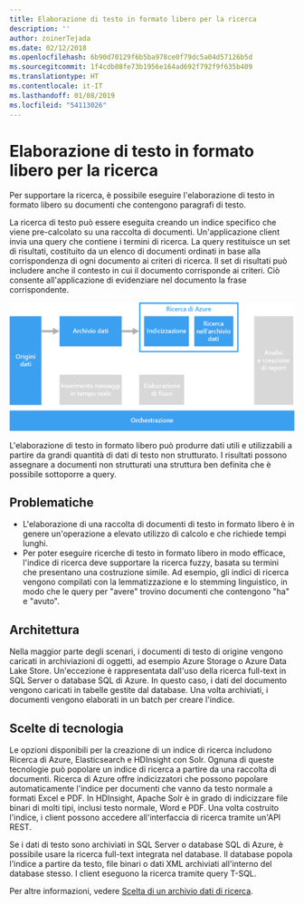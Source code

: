 ```yaml
---
title: Elaborazione di testo in formato libero per la ricerca
description: ''
author: zoinerTejada
ms.date: 02/12/2018
ms.openlocfilehash: 6b90d70129f6b5ba978ce0f79dc5a04d57126b5d
ms.sourcegitcommit: 1f4cdb08fe73b1956e164ad692f792f9f635b409
ms.translationtype: HT
ms.contentlocale: it-IT
ms.lasthandoff: 01/08/2019
ms.locfileid: "54113026"
---
```

# <a name="processing-free-form-text-for-search"></a>Elaborazione di testo in formato libero per la ricerca

Per supportare la ricerca, è possibile eseguire l'elaborazione di testo in formato libero su documenti che contengono paragrafi di testo.

La ricerca di testo può essere eseguita creando un indice specifico che viene pre-calcolato su una raccolta di documenti. Un'applicazione client invia una query che contiene i termini di ricerca. La query restituisce un set di risultati, costituito da un elenco di documenti ordinati in base alla corrispondenza di ogni documento ai criteri di ricerca. Il set di risultati può includere anche il contesto in cui il documento corrisponde ai criteri. Ciò consente all'applicazione di evidenziare nel documento la frase corrispondente.

![Diagramma di una pipeline di ricerca](./images/search-pipeline.png)

L'elaborazione di testo in formato libero può produrre dati utili e utilizzabili a partire da grandi quantità di dati di testo non strutturato. I risultati possono assegnare a documenti non strutturati una struttura ben definita che è possibile sottoporre a query.

## <a name="challenges"></a>Problematiche

- L'elaborazione di una raccolta di documenti di testo in formato libero è in genere un'operazione a elevato utilizzo di calcolo e che richiede tempi lunghi.
- Per poter eseguire ricerche di testo in formato libero in modo efficace, l'indice di ricerca deve supportare la ricerca fuzzy, basata su termini che presentano una costruzione simile. Ad esempio, gli indici di ricerca vengono compilati con la lemmatizzazione e lo stemming linguistico, in modo che le query per "avere" trovino documenti che contengono "ha" e "avuto".

## <a name="architecture"></a>Architettura

Nella maggior parte degli scenari, i documenti di testo di origine vengono caricati in archiviazioni di oggetti, ad esempio Azure Storage o Azure Data Lake Store. Un'eccezione è rappresentata dall'uso della ricerca full-text in SQL Server o database SQL di Azure. In questo caso, i dati del documento vengono caricati in tabelle gestite dal database. Una volta archiviati, i documenti vengono elaborati in un batch per creare l'indice.

## <a name="technology-choices"></a>Scelte di tecnologia

Le opzioni disponibili per la creazione di un indice di ricerca includono Ricerca di Azure, Elasticsearch e HDInsight con Solr. Ognuna di queste tecnologie può popolare un indice di ricerca a partire da una raccolta di documenti. Ricerca di Azure offre indicizzatori che possono popolare automaticamente l'indice per documenti che vanno da testo normale a formati Excel e PDF. In HDInsight, Apache Solr è in grado di indicizzare file binari di molti tipi, inclusi testo normale, Word e PDF. Una volta costruito l'indice, i client possono accedere all'interfaccia di ricerca tramite un'API REST.

Se i dati di testo sono archiviati in SQL Server o database SQL di Azure, è possibile usare la ricerca full-text integrata nel database. Il database popola l'indice a partire da testo, file binari o dati XML archiviati all'interno del database stesso. I client eseguono la ricerca tramite query T-SQL.

Per altre informazioni, vedere [Scelta di un archivio dati di ricerca](../technology-choices/search-options.md).
